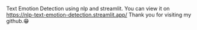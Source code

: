 Text Emotion Detection using nlp and streamlit.
You can view it on https://nlp-text-emotion-detection.streamlit.app/
Thank you for visiting my github.😁

